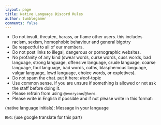 ```yaml
---
layout: page
title: Native Language Discord Rules
author: tumblegamer
comments: false
---
```

- Do not insult, threaten, harass, or flame other users. this includes racism, sexism, homophobic behaviour and general bigotry
- Be respectful to all of our members.
- Do not post links to illegal, dangerous or pornographic websites.
- No profanity of any kind (swear words, curse words, cuss words, bad language, strong language, offensive language, crude language, coarse language, foul language, bad words, oaths, blasphemous language, vulgar language, lewd language, choice words, or expletives).
- Do not spam the chat. put it here: #oof-topic 
- Use common sense. If you are unsure if something is allowed or not ask the staff before doing it.
- Please refrain from using `@everyone`/`@here`.
- Please write in English if possible and if not please write in this format:

(native language initials): Message in your language

`ENG`: (use google translate for this part)
